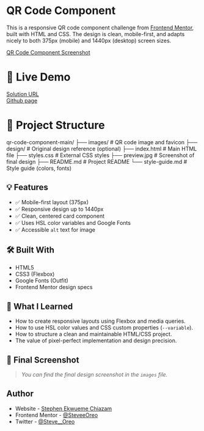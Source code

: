 # QR Code Component

This is a responsive QR code component challenge from [Frontend Mentor](https://www.frontendmentor.io), built with HTML and CSS. The design is clean, mobile-first, and adapts nicely to both 375px (mobile) and 1440px (desktop) screen sizes.

[QR Code Component Screenshot](./images/Final%20Screenshot.png)

# 🔗 Live Demo

[Solution URL](http://127.0.0.1:5500/index.html)  
[Github page](https://github.com/SteveeOreo/qr-code-component-main)

# 📁 Project Structure

qr-code-component-main/
├── images/ # QR code image and favicon
├── design/ # Original design reference (optional)
├── index.html # Main HTML file
├── styles.css # External CSS styles
├── preview.jpg # Screenshot of final design
├── README.md # Project README
└── style-guide.md # Style guide (colors, fonts)

## 💡 Features

- ✅ Mobile-first layout (375px)
- ✅ Responsive design up to 1440px
- ✅ Clean, centered card component
- ✅ Uses HSL color variables and Google Fonts
- ✅ Accessible `alt` text for image

## 🛠️ Built With

- HTML5
- CSS3 (Flexbox)
- Google Fonts (Outfit)
- Frontend Mentor design specs

## 🧠 What I Learned

- How to create responsive layouts using Flexbox and media queries.
- How to use HSL color values and CSS custom properties (`--variable`).
- How to structure a clean and maintainable HTML/CSS project.
- The value of pixel-perfect implementation and design precision.

## 📸 Final Screenshot

> _You can find the final design screenshot in the `images` file._

## Author

- Website - [Stephen Ekwueme Chiazam](https://sites.google.com/view/ekwueme-stephen-chiazam/home)
- Frontend Mentor - [@SteveeOreo](https://www.frontendmentor.io/profile/@SteveeOreo)
- Twitter - [@Steve\_\_Oreo](https://x.com/Steve__Oreo)
